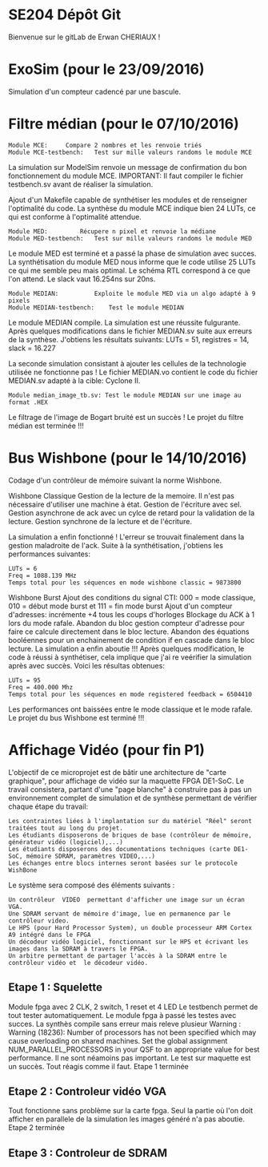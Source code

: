 # SE204 Dépôt Git

Bienvenue sur le gitLab de Erwan CHERIAUX !

# ExoSim (pour le 23/09/2016)

Simulation d'un compteur cadencé par une bascule.

# Filtre médian (pour le 07/10/2016)

	Module MCE:		Compare 2 nombres et les renvoie triés 
	Module MCE-testbench: 	Test sur mille valeurs randoms le module MCE

La simulation sur ModelSim renvoie un message de confirmation du bon fonctionnement du module MCE.
IMPORTANT: Il faut compiler le fichier testbench.sv avant de réaliser la simulation.

Ajout d'un Makefile capable de synthétiser les modules et de renseigner l'optimalité du code.
La synthèse du module MCE indique bien 24 LUTs, ce qui est conforme à l'optimalité attendue.

	Module MED: 		Récupere n pixel et renvoie la médiane
    Module MED-testbench:   Test sur mille valeurs randoms le module MED

Le module MED est terminé et a passé la phase de simulation avec succes.
La synthétisation du module MED nous informe que le code utilise 25 LUTs ce qui me semble 
peu mais optimal. Le schéma RTL correspond à ce que l'on attend. Le slack vaut 16.254ns sur 20ns.

	Module MEDIAN:			Exploite le module MED via un algo adapté à 9 pixels
    Module MEDIAN-testbench:  	Test le module MEDIAN

Le module MEDIAN compile. La simulation est une réussite fulgurante.
Après quelques modifications dans le fichier MEDIAN.sv suite aux erreurs de la synthèse. 
J'obtiens les résultats suivants: LUTs = 51, registres = 14, slack = 16.227

La seconde simulation consistant à ajouter les cellules de la technologie utilisée ne fonctionne pas !
Le fichier MEDIAN.vo contient le code du fichier MEDIAN.sv adapté à la cible: Cyclone II.

    Module median_image_tb.sv: Test le module MEDIAN sur une image au format .HEX

Le filtrage de l'image de Bogart bruité est un succès !
Le projet du filtre médian est terminée !!!

# Bus Wishbone (pour le 14/10/2016)

Codage d'un contrôleur de mémoire suivant la norme Wishbone.

Wishbone Classique
Gestion de la lecture de la memoire. Il n'est pas nécessaire d'utiliser une machine à état.
Gestion de l'écriture avec sel.
Gestion asynchrone de ack avec un cylce de retard pour la validation de la lecture.
Gestion synchrone de la lecture et de l'écriture.

La simulation a enfin fonctionné ! L'erreur se trouvait finalement dans la gestion maladroite de l'ack.
Suite à la synthétisation, j'obtiens les performances suivantes:

	LUTs = 6
	Freq = 1088.139 MHz
	Temps total pour les séquences en mode wishbone classic = 9873800

Wishbone Burst
Ajout des conditions du signal CTI: 000 = mode classique, 010 = début mode burst et 111 = fin mode burst
Ajout d'un compteur d'adresses: incrémente +4 tous les coups d'horloges
Blockage du ACK à 1 lors du mode rafale.
Abandon du bloc gestion compteur d'adresse pour faire ce calcule directement dans le bloc lecture.
Abandon des équations booléennes pour un enchainement de condition if en cascade dans le bloc lecture.
La simulation a enfin aboutie !!!
Après quelques modification, le code à réussi à synthétiser, cela implique que j'ai re veérifier la simulation après avec succès.
Voici les résultas obtenues:

	LUTs = 95
	Freq = 400.000 Mhz
	Temps total pour les séquences en mode registered feedback = 6504410

Les performances ont baissées entre le mode classique et le mode rafale.
Le projet du bus Wishbone est terminé !!!

# Affichage Vidéo (pour fin P1)

L'objectif de ce microprojet est de bâtir une architecture de "carte graphique", pour affichage de vidéo sur la maquette FPGA DE1-SoC. Le travail consistera, partant d'une "page blanche" à construire pas à pas un environnement complet de simulation et de synthèse permettant de vérifier chaque étape du travail:

	Les contraintes liées à l'implantation sur du matériel "Réel" seront traitées tout au long du projet.
	Les étudiants disposerons de briques de base (contrôleur de mémoire, générateur vidéo (logiciel),...)
	Les étudiants disposerons des documentations techniques (carte DE1-SoC, mémoire SDRAM, paramètres VIDEO,...)
	Les échanges entre blocs internes seront basées sur le protocole WishBone

Le système sera composé des éléments suivants :

	Un contrôleur  VIDEO  permettant d'afficher une image sur un écran VGA.
	Une SDRAM servant de mémoire d'image, lue en permanence par le contrôleur video.
	Le HPS (pour Hard Processor System), un double processeur ARM Cortex A9 intégré dans le FPGA
	Un décodeur vidéo logiciel, fonctionnant sur le HPS et écrivant les images dans la SDRAM à travers le FPGA.
	Un arbitre permettant de partager l'accès à la SDRAM entre le contrôleur vidéo et  le décodeur vidéo. 

## Etape 1 : Squelette

Module fpga avec 2 CLK, 2 switch, 1 reset et 4 LED
Le testbench permet de tout tester automatiquement. Le module fpga à passé les testes avec succes.
La synthès compile sans erreur mais releve plusieur Warning : Warning (18236): Number of processors has not been specified which may cause overloading on shared machines.  Set the global assignment NUM_PARALLEL_PROCESSORS in your QSF to an appropriate value for best performance.
Il ne sont néamoins pas important.
Le test sur maquette est un succès. Tout réagis comme il faut.
Etape 1 terminée

## Etape 2 : Controleur vidéo VGA
Tout fonctionne sans problème sur la carte fpga. 
Seul la partie où l'on doit afficher en parallele de la simulation les images généré n'a pas aboutie. 
Etape 2 terminée 

## Etape 3 : Controleur de SDRAM
